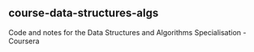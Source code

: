 ## course-data-structures-algs
Code and notes for the Data Structures and Algorithms Specialisation - Coursera
